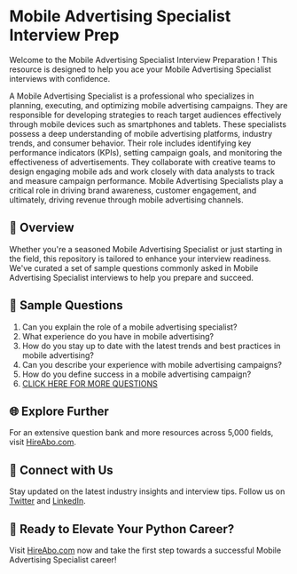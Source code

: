 # Mobile Advertising Specialist Interview Prep

Welcome to the Mobile Advertising Specialist Interview Preparation ! This resource is designed to help you ace your Mobile Advertising Specialist interviews with confidence.

A Mobile Advertising Specialist is a professional who specializes in planning, executing, and optimizing mobile advertising campaigns. They are responsible for developing strategies to reach target audiences effectively through mobile devices such as smartphones and tablets. These specialists possess a deep understanding of mobile advertising platforms, industry trends, and consumer behavior. Their role includes identifying key performance indicators (KPIs), setting campaign goals, and monitoring the effectiveness of advertisements. They collaborate with creative teams to design engaging mobile ads and work closely with data analysts to track and measure campaign performance. Mobile Advertising Specialists play a critical role in driving brand awareness, customer engagement, and ultimately, driving revenue through mobile advertising channels.

## 🚀 Overview

Whether you're a seasoned Mobile Advertising Specialist or just starting in the field, this repository is tailored to enhance your interview readiness. We've curated a set of sample questions commonly asked in Mobile Advertising Specialist interviews to help you prepare and succeed.

## 📝 Sample Questions

1. Can you explain the role of a mobile advertising specialist?
2. What experience do you have in mobile advertising?
3. How do you stay up to date with the latest trends and best practices in mobile advertising?
4. Can you describe your experience with mobile advertising campaigns?
5. How do you define success in a mobile advertising campaign?
6. [CLICK HERE FOR MORE QUESTIONS](https://hireabo.com/job/8_3_30/Mobile%20Advertising%20Specialist)

## 🌐 Explore Further

For an extensive question bank and more resources across 5,000 fields, visit [HireAbo.com](https://www.hireabo.com).

## 📱 Connect with Us

Stay updated on the latest industry insights and interview tips. Follow us on [Twitter](https://twitter.com/hireabo) and [LinkedIn](https://www.linkedin.com/in/hire-abo-3609972a8/).

## 🚀 Ready to Elevate Your Python Career?

Visit [HireAbo.com](https://www.hireabo.com) now and take the first step towards a successful Mobile Advertising Specialist career!